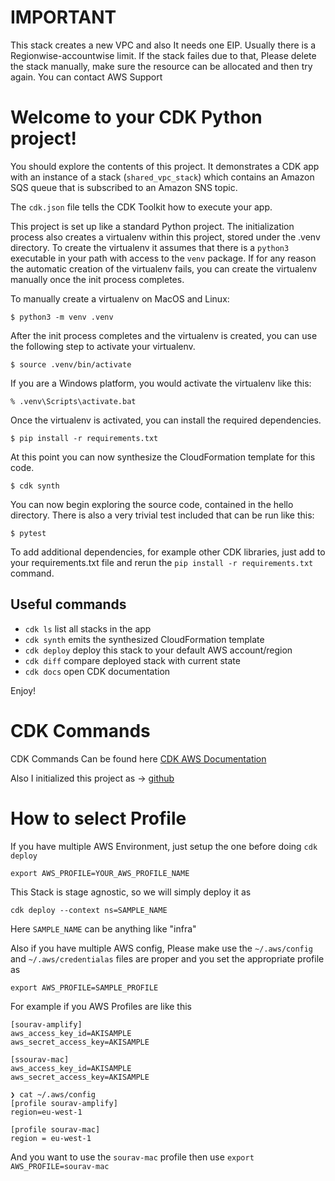 # IMPORTANT

This stack creates a new VPC and also It needs one EIP. Usually there is a Regionwise-accountwise limit. If the stack failes due to that,
Please delete the stack manually, make sure the resource can be allocated and then try again. You can contact AWS Support


# Welcome to your CDK Python project!

You should explore the contents of this project. It demonstrates a CDK app with an instance of a stack (`shared_vpc_stack`)
which contains an Amazon SQS queue that is subscribed to an Amazon SNS topic.

The `cdk.json` file tells the CDK Toolkit how to execute your app.

This project is set up like a standard Python project.  The initialization process also creates
a virtualenv within this project, stored under the .venv directory.  To create the virtualenv
it assumes that there is a `python3` executable in your path with access to the `venv` package.
If for any reason the automatic creation of the virtualenv fails, you can create the virtualenv
manually once the init process completes.

To manually create a virtualenv on MacOS and Linux:

```
$ python3 -m venv .venv
```

After the init process completes and the virtualenv is created, you can use the following
step to activate your virtualenv.

```
$ source .venv/bin/activate
```

If you are a Windows platform, you would activate the virtualenv like this:

```
% .venv\Scripts\activate.bat
```

Once the virtualenv is activated, you can install the required dependencies.

```
$ pip install -r requirements.txt
```

At this point you can now synthesize the CloudFormation template for this code.

```
$ cdk synth
```

You can now begin exploring the source code, contained in the hello directory.
There is also a very trivial test included that can be run like this:

```
$ pytest
```

To add additional dependencies, for example other CDK libraries, just add to
your requirements.txt file and rerun the `pip install -r requirements.txt`
command.

## Useful commands

 * `cdk ls`          list all stacks in the app
 * `cdk synth`       emits the synthesized CloudFormation template
 * `cdk deploy`      deploy this stack to your default AWS account/region
 * `cdk diff`        compare deployed stack with current state
 * `cdk docs`        open CDK documentation

Enjoy!

# CDK Commands
CDK Commands Can be found here 
[CDK AWS Documentation](https://docs.aws.amazon.com/cdk/v2/guide/cli.html)

Also I initialized this project as -> [github](https://github.com/aws/aws-cdk?tab=readme-ov-file)

# How to select Profile

If you have multiple AWS Environment, just setup the one before doing `cdk deploy`
```shell
export AWS_PROFILE=YOUR_AWS_PROFILE_NAME
```

This Stack is stage agnostic, so we will simply deploy it as
```shell
cdk deploy --context ns=SAMPLE_NAME
```
Here `SAMPLE_NAME` can be anything like "infra"

Also if you have multiple AWS config, Please make use the `~/.aws/config` and `~/.aws/credentialas` files are proper and you set the appropriate profile as 
```
export AWS_PROFILE=SAMPLE_PROFILE
```

For example if you AWS Profiles are like this

```❯ cat ~/.aws/credentials
[sourav-amplify]
aws_access_key_id=AKISAMPLE
aws_secret_access_key=AKISAMPLE

[ssourav-mac]
aws_access_key_id=AKISAMPLE
aws_secret_access_key=AKISAMPLE
```

```
❯ cat ~/.aws/config
[profile sourav-amplify]
region=eu-west-1

[profile sourav-mac]
region = eu-west-1
```

And you want to use the `sourav-mac` profile then use `export AWS_PROFILE=sourav-mac`